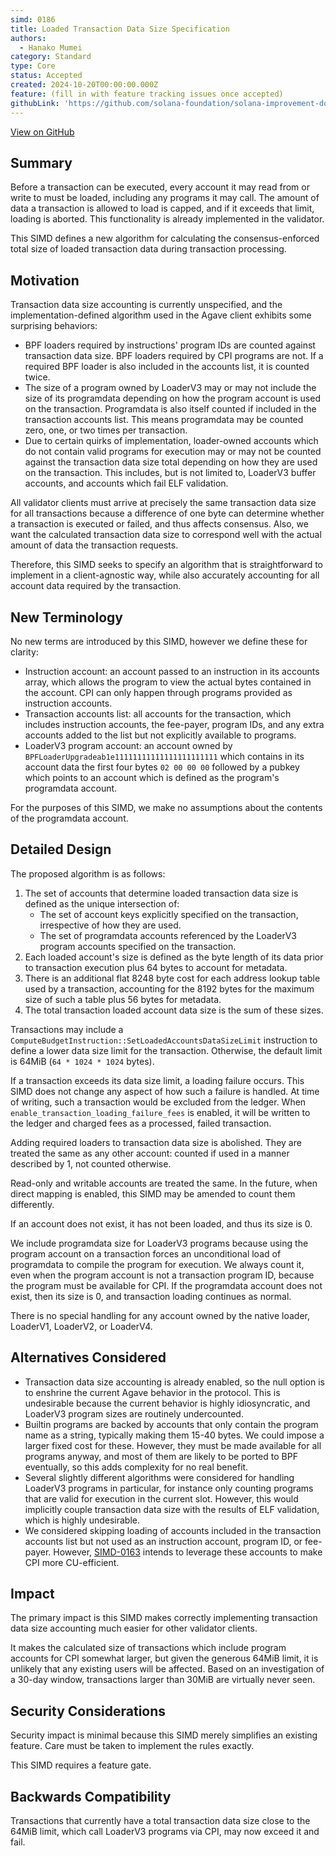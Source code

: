 ```yaml
---
simd: 0186
title: Loaded Transaction Data Size Specification
authors:
  - Hanako Mumei
category: Standard
type: Core
status: Accepted
created: 2024-10-20T00:00:00.000Z
feature: (fill in with feature tracking issues once accepted)
githubLink: 'https://github.com/solana-foundation/solana-improvement-documents/pull/282'
---
```

[View on GitHub](https://github.com/solana-foundation/solana-improvement-documents/pull/282)


## Summary

Before a transaction can be executed, every account it may read from or write to
must be loaded, including any programs it may call. The amount of data a
transaction is allowed to load is capped, and if it exceeds that limit, loading
is aborted. This functionality is already implemented in the validator.

This SIMD defines a new algorithm for calculating the consensus-enforced total
size of loaded transaction data during transaction processing.

## Motivation

Transaction data size accounting is currently unspecified, and the
implementation-defined algorithm used in the Agave client exhibits some
surprising behaviors:

* BPF loaders required by instructions' program IDs are counted against
transaction data size. BPF loaders required by CPI programs are not. If a
required BPF loader is also included in the accounts list, it is counted twice.
* The size of a program owned by LoaderV3 may or may not include the size of its
programdata depending on how the program account is used on the transaction.
Programdata is also itself counted if included in the transaction accounts list.
This means programdata may be counted zero, one, or two times per transaction.
* Due to certain quirks of implementation, loader-owned accounts which do not
contain valid programs for execution may or may not be counted against the
transaction data size total depending on how they are used on the transaction.
This includes, but is not limited to, LoaderV3 buffer accounts, and accounts
which fail ELF validation.

All validator clients must arrive at precisely the same transaction data size
for all transactions because a difference of one byte can determine whether a
transaction is executed or failed, and thus affects consensus. Also, we want the
calculated transaction data size to correspond well with the actual amount of
data the transaction requests.

Therefore, this SIMD seeks to specify an algorithm that is straightforward to
implement in a client-agnostic way, while also accurately accounting for all
account data required by the transaction.

## New Terminology

No new terms are introduced by this SIMD, however we define these for clarity:

* Instruction account: an account passed to an instruction in its accounts
array, which allows the program to view the actual bytes contained in the
account. CPI can only happen through programs provided as instruction accounts.
* Transaction accounts list: all accounts for the transaction, which includes
instruction accounts, the fee-payer, program IDs, and any extra accounts added
to the list but not explicitly available to programs.
* LoaderV3 program account: an account owned by
`BPFLoaderUpgradeab1e11111111111111111111111` which contains in its account data
the first four bytes `02 00 00 00` followed by a pubkey which points to an
account which is defined as the program's programdata account.

For the purposes of this SIMD, we make no assumptions about the contents of the
programdata account.

## Detailed Design

The proposed algorithm is as follows:

1. The set of accounts that determine loaded transaction data size is defined as
the unique intersection of:
    * The set of account keys explicitly specified on the transaction,
irrespective of how they are used.
    * The set of programdata accounts referenced by the LoaderV3 program
accounts specified on the transaction.
2. Each loaded account's size is defined as the byte length of its data prior to
transaction execution plus 64 bytes to account for metadata.
3. There is an additional flat 8248 byte cost for each address lookup table used
by a transaction, accounting for the 8192 bytes for the maximum size of such a
table plus 56 bytes for metadata.
4. The total transaction loaded account data size is the sum of these sizes.

Transactions may include a
`ComputeBudgetInstruction::SetLoadedAccountsDataSizeLimit` instruction to define
a lower data size limit for the transaction. Otherwise, the default limit is
64MiB (`64 * 1024 * 1024` bytes).

If a transaction exceeds its data size limit, a loading failure occurs. This
SIMD does not change any aspect of how such a failure is handled. At time of
writing, such a transaction would be excluded from the ledger. When
`enable_transaction_loading_failure_fees` is enabled, it will be written to the
ledger and charged fees as a processed, failed transaction.

Adding required loaders to transaction data size is abolished. They are treated
the same as any other account: counted if used in a manner described by 1, not
counted otherwise.

Read-only and writable accounts are treated the same. In the future, when direct
mapping is enabled, this SIMD may be amended to count them differently.

If an account does not exist, it has not been loaded, and thus its size is 0.

We include programdata size for LoaderV3 programs because using the program
account on a transaction forces an unconditional load of programdata to compile
the program for execution. We always count it, even when the program account is
not a transaction program ID, because the program must be available for CPI. If
the programdata account does not exist, then its size is 0, and transaction
loading continues as normal.

There is no special handling for any account owned by the native loader,
LoaderV1, LoaderV2, or LoaderV4.

## Alternatives Considered

* Transaction data size accounting is already enabled, so the null option is to
enshrine the current Agave behavior in the protocol. This is undesirable because
the current behavior is highly idiosyncratic, and LoaderV3 program sizes are
routinely undercounted.
* Builtin programs are backed by accounts that only contain the program name as
a string, typically making them 15-40 bytes. We could impose a larger fixed cost
for these. However, they must be made available for all programs anyway, and
most of them are likely to be ported to BPF eventually, so this adds complexity
for no real benefit.
* Several slightly different algorithms were considered for handling LoaderV3
programs in particular, for instance only counting programs that are valid for
execution in the current slot. However, this would implicitly couple transaction
data size with the results of ELF validation, which is highly undesirable.
* We considered skipping loading of accounts included in the transaction
accounts list but not used as an instruction account, program ID, or fee-payer.
However, [SIMD-0163](
https://github.com/solana-foundation/solana-improvement-documents/pull/163)
intends to leverage these accounts to make CPI more CU-efficient.

## Impact

The primary impact is this SIMD makes correctly implementing transaction data
size accounting much easier for other validator clients.

It makes the calculated size of transactions which include program accounts for
CPI somewhat larger, but given the generous 64MiB limit, it is unlikely that any
existing users will be affected. Based on an investigation of a 30-day window,
transactions larger than 30MiB are virtually never seen.

## Security Considerations

Security impact is minimal because this SIMD merely simplifies an existing
feature. Care must be taken to implement the rules exactly.

This SIMD requires a feature gate.

## Backwards Compatibility

Transactions that currently have a total transaction data size close to the
64MiB limit, which call LoaderV3 programs via CPI, may now exceed it and fail.
